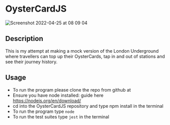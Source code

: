 # OysterCardJS

![Screenshot 2022-04-25 at 08 09 04](https://user-images.githubusercontent.com/93666673/165038651-118e7d2c-5b39-453d-8e6a-50c789174002.png)

## Description
This is my attempt at making a mock version of the London Underground where travellers can top up their OysterCards, tap in and out of stations and see their journey history.

## Usage
- To run the program please clone the repo from github at 
- Ensure you have node installed: guide here https://nodejs.org/en/download/
- cd into the OysterCardJS repository and type npm install in the terminal
- To run the program type ```node```
- To run the test suites type ```jest``` in the terminal
